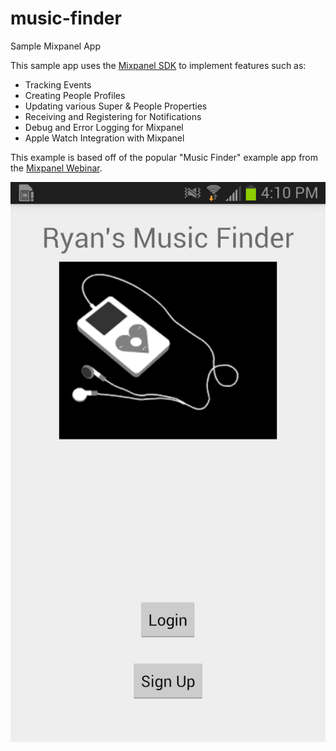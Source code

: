 # music-finder
Sample Mixpanel App

This sample app uses the [Mixpanel SDK](https://github.com/mixpanel/mixpanel-android) to implement features such as:

- Tracking Events
- Creating People Profiles
- Updating various Super & People Properties
- Receiving and Registering for Notifications
- Debug and Error Logging for Mixpanel
- Apple Watch Integration with Mixpanel

This example is based off of the popular "Music Finder" example app from the [Mixpanel Webinar](https://mixpanel.com/help/questions/articles/webinar-resource-page).

![](Android.png)
